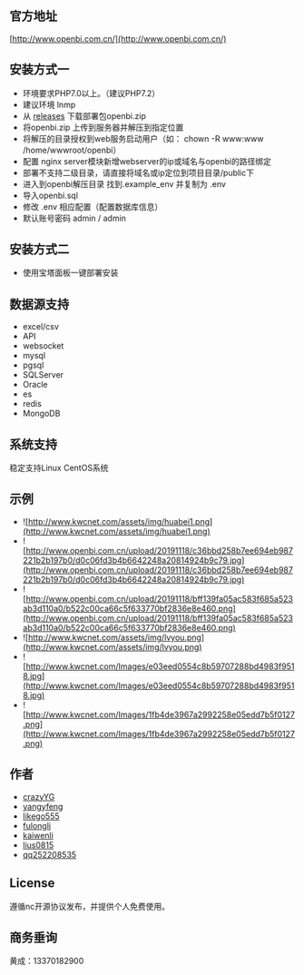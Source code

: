 ## 官方地址

[http://www.openbi.com.cn/](http://www.openbi.com.cn/)

## 安装方式一

- 环境要求PHP7.0以上。（建议PHP7.2）
- 建议环境 lnmp
- 从 [releases](https://github.com/openBI-kwc/openBI/releases/) 下载部署包openbi.zip
- 将openbi.zip 上传到服务器并解压到指定位置
- 将解压的目录授权到web服务启动用户（如： chown -R www:www /home/wwwroot/openbi）
- 配置 nginx server模块新增webserver的ip或域名与openbi的路径绑定
- 部署不支持二级目录，请直接将域名或ip定位到项目目录/public下
- 进入到openbi解压目录 找到.example_env 并复制为 .env 
- 导入openbi.sql
- 修改 .env 相应配置（配置数据库信息）
- 默认账号密码 admin / admin

## 安装方式二

- 使用宝塔面板一键部署安装

## 数据源支持

- excel/csv
- API
- websocket
- mysql
- pgsql
- SQLServer
- Oracle
- es
- redis
- MongoDB
## 系统支持
稳定支持Linux CentOS系统 
## 示例

- ![http://www.kwcnet.com/assets/img/huabei1.png](http://www.kwcnet.com/assets/img/huabei1.png)
- ![http://www.openbi.com.cn/upload/20191118/c36bbd258b7ee694eb987221b2b197b0/d0c06fd3b4b6642248a20814924b9c79.jpg](http://www.openbi.com.cn/upload/20191118/c36bbd258b7ee694eb987221b2b197b0/d0c06fd3b4b6642248a20814924b9c79.jpg)
- ![http://www.openbi.com.cn/upload/20191118/bff139fa05ac583f685a523ab3d110a0/b522c00ca66c5f633770bf2836e8e460.png](http://www.openbi.com.cn/upload/20191118/bff139fa05ac583f685a523ab3d110a0/b522c00ca66c5f633770bf2836e8e460.png)
- ![http://www.kwcnet.com/assets/img/lvyou.png](http://www.kwcnet.com/assets/img/lvyou.png)
- ![http://www.kwcnet.com/Images/e03eed0554c8b59707288bd4983f9518.jpg](http://www.kwcnet.com/Images/e03eed0554c8b59707288bd4983f9518.jpg)
- ![http://www.kwcnet.com/Images/1fb4de3967a2992258e05edd7b5f0127.png](http://www.kwcnet.com/Images/1fb4de3967a2992258e05edd7b5f0127.png)

## 作者

- [crazyYG](https://github.com/crazyYG)
- [yangyfeng](https://github.com/yangyfeng)
- [likego555](https://github.com/likego555)
- [fulongli](https://github.com/fulongli)
- [kaiwenli](https://github.com/kaiwenli)
- [lius0815](https://github.com/lius0815)
- [qq252208535](https://github.com/qq252208535)

## License

遵循nc开源协议发布，并提供个人免费使用。

## 商务垂询
黄成：13370182900
